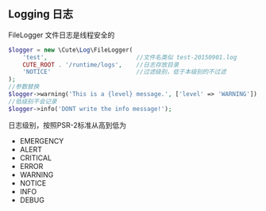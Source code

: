 
## Logging  日志

FileLogger 文件日志是线程安全的

```php
$logger = new \Cute\Log\FileLogger(
    'test',                         //文件名类似 test-20150901.log
    CUTE_ROOT . '/runtime/logs',    //日志存放目录
    'NOTICE'                        //过滤级别，低于本级别的不过滤
);
//参数替换
$logger->warning('This is a {level} message.', ['level' => 'WARNING']);
//低级别不会记录
$logger->info('DONT write the info message!');
```

日志级别，按照PSR-2标准从高到低为

* EMERGENCY
* ALERT
* CRITICAL
* ERROR
* WARNING
* NOTICE
* INFO
* DEBUG